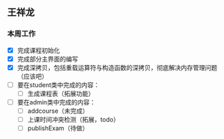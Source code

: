 ## 王祥龙
### 本周工作
- [x] 完成课程初始化
- [x] 完成部分主界面的编写
- [x] 完成深拷贝，包括重载运算符与构造函数的深拷贝，彻底解决内存管理问题（应该吧）
- [ ] 要在student类中完成的内容：
  - [ ] 生成课程表（拓展功能）
- [ ] 要在admin类中完成的内容：
  - [ ] addcourse（未完成）
  - [ ] 上课时间冲突检测（拓展，todo）
  - [ ] publishExam（待做）